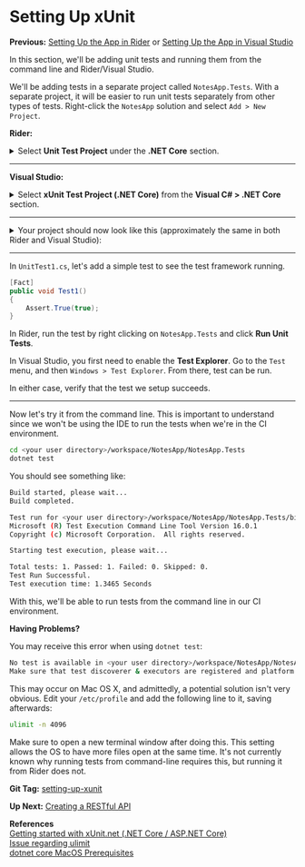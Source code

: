 # Setting Up xUnit

**Previous:** [Setting Up the App in Rider](../setting-up-the-app-in-rider) or [Setting Up the App in Visual Studio](../setting-up-the-app-in-visual-studio)

In this section, we'll be adding unit tests and running them from the command line and Rider/Visual Studio.

We'll be adding tests in a separate project called `NotesApp.Tests`. With a separate project, it will be easier to run unit tests separately from other types of tests. Right-click the `NotesApp` solution and select `Add > New Project`.

**Rider:**
<details>
    <summary>Select <strong>Unit Test Project</strong> under the <strong>.NET Core</strong> section.</summary>
    <a href="../Setting-Up-xUnit/xunit-rider-setup-new-tests-project.png" target="_blank">
        ![xunit-rider-setup-new-tests-project.png](../Setting-Up-xUnit/xunit-rider-setup-new-tests-project.png)
    </a>
</details>

***

**Visual Studio:**
<details>
    <summary>Select <strong>xUnit Test Project (.NET Core)</strong> from the <strong>Visual C# > .NET Core</strong> section.</summary>
    <a href="../Setting-Up-xUnit/xunit-visual-studio-setup-new-tests-project.png" target="_blank">
        ![xunit-visual-studio-setup-new-tests-project.png](../Setting-Up-xUnit/xunit-visual-studio-setup-new-tests-project.png)
    </a>
</details>

***

<details>
    <summary>Your project should now look like this (approximately the same in both Rider and Visual Studio):</summary>
    <a href="../Setting-Up-xUnit/xunit-setup-project-structure.png" target="_blank">
        ![xunit-setup-project-structure.png](../Setting-Up-xUnit/xunit-setup-project-structure.png)
    </a>
</details>

***

In `UnitTest1.cs`, let's add a simple test to see the test framework running.
```c#
[Fact]
public void Test1()
{
    Assert.True(true);
}
```

In Rider, run the test by right clicking on `NotesApp.Tests` and click **Run Unit Tests**.

In Visual Studio, you first need to enable the **Test Explorer**. Go to the `Test` menu, and then `Windows > Test Explorer`. From there, test can be run.
 
In either case, verify that the test we setup succeeds.

***

Now let's try it from the command line. This is important to understand since we won't be using the IDE to run the tests when we're in the CI environment.

```bash
cd <your user directory>/workspace/NotesApp/NotesApp.Tests
dotnet test
```

You should see something like:
```bash
Build started, please wait...
Build completed.

Test run for <your user directory>/workspace/NotesApp/NotesApp.Tests/bin/Debug/netcoreapp2.2/NotesApp.Tests.dll(.NETCoreApp,Version=v2.2)
Microsoft (R) Test Execution Command Line Tool Version 16.0.1
Copyright (c) Microsoft Corporation.  All rights reserved.

Starting test execution, please wait...

Total tests: 1. Passed: 1. Failed: 0. Skipped: 0.
Test Run Successful.
Test execution time: 1.3465 Seconds
```

With this, we'll be able to run tests from the command line in our CI environment.

**Having Problems?**

You may receive this error when using `dotnet test`:
```bash
No test is available in <your user directory>/workspace/NotesApp/NotesApp.Tests/bin/Debug/netcoreapp2.2/NotesApp.Tests.dll.
Make sure that test discoverer & executors are registered and platform & framework version settings are appropriate and try again.
```

This may occur on Mac OS X, and admittedly, a potential solution isn't very obvious. Edit your `/etc/profile` and add the following line to it, saving afterwards:
```bash
ulimit -n 4096
```
Make sure to open a new terminal window after doing this. This setting allows the OS to have more files open at the same time. It's not currently known why running tests from command-line requires this, but running it from Rider does not.

**Git Tag:** [setting-up-xunit](https://github.com/xtreme-steve-elliott/NotesApp/tree/setting-up-xunit)

**Up Next:** [Creating a RESTful API](../creating-a-restful-api)

**References**  
[Getting started with xUnit.net (.NET Core / ASP.NET Core)](https://xunit.github.io/docs/getting-started-dotnet-core)  
[Issue regarding ulimit](https://github.com/Microsoft/vstest/issues/578)  
[dotnet core MacOS Prerequisites](https://github.com/dotnet/docs/blob/master/docs/core/macos-prerequisites.md)

